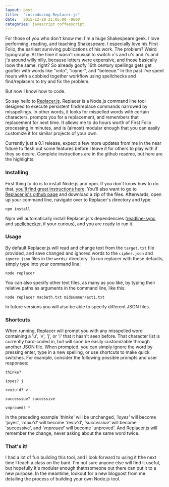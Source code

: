 ```yaml
---
layout: post
title:  "introducing Replacer.js"
date:   2015-12-28 21:05:00 -0600
categories: javascript coffeescript
---
```

For those of you who don't know me: I'm a huge Shakespeare geek. I love performing, reading, and teaching Shakespeare. I especially love his First Folio, the earliest surviving publications of his work. The problem? Weird typography. At the time it wasn't unusual to switch v's and u's and i's and j's around willy nilly, because letters were expensive, and those basically loow the same, right? So already goofy 16th century spellings gets get goofier with words like "vnto", "ioyner", and "beleeue." In the past I've spent hours with a cobbled together workflow using spellchecks and find/replacers to try and fix the problem.

But now I know how to code.

So say hello to [Replacer.js](https://github.com/delventhalz/replacer.js). Replacer is a Node.js command line tool designed to execute persistent find/replace commands narrowed by misspellings. In other words, it looks for mispelled words with certain characters, prompts you for a replacement, and remembers that replacement for next time. It allows me to do hours worth of First Folio processing in minutes, and is (almost) modular enough that you can easily customize it for similar projects of your own.

Currently just a 0.1 release, expect a few more updates from me in the near future to flesh out some features before I leave it for others to play with if they so desire. Complete instructions are in the github readme, but here are the highlights:

### Installing
First thing to do is to install Node.js and npm. If you don't know how to do that, [you'll find great instructions here](https://docs.npmjs.com/getting-started/installing-node). You'll also want to go to [Replacer.js's github page](https://github.com/delventhalz/replacer.js) and download a zip of the files. Afterwards, open up your command line, navigate over to Replacer's directory and type:  

```
npm install
```

Npm will automatically install Replacer.js's dependencies ([readline-sync](https://github.com/anseki/readline-sync) and [spellchecker](https://github.com/atom/node-spellchecker), if your curious), and you are ready to run it.

### Usage
By default Replacer.js will read and change text from the `target.txt` file provided, and save changed and ignored words to the `cipher.json` and `ignore.json` files in the `words/` directory. To run replacer with these defaults, simply type into your command line:

```
node replacer
```

You can also specify other text files, as many as you like, by typing their relative paths as arguments in the command line, like this:

```
node replacer macbeth.txt midsummer/act1.txt
```

In future versions you will also be able to specify different JSON files.

### Shortcuts
When running, Replacer will prompt you with any misspelled word containing a 'u', 'v', 'j', or 'i' that it hasn't seen before. That character list is currently hard-coded in, but will soon be easily customizable through another JSON file. When prompted, you can simply ignore the word by pressing enter, type in a new spelling, or use shortcuts to make quick switches. For example, consider the following possible prompts and user responses:

```
thinke? 

ioyes? j

reuiu'd? v

successiue? successive

vnproued? *
```

In the preceding example *'thinke'* will be unchanged, *'ioyes'* will become 'joyes', *'reuiu'd'* will become 'reviv'd', *'successiue'* will become 'successive', and *'vnproued'* will become 'unproved'. And Replacer.js will remember the change, never asking about the same word twice.

### That's it!
I had a lot of fun building this tool, and I look forward to using it fthe next time I teach a class on the bard. I'm not sure anyone else will find it useful, but hopefully it's modular enough thatnsomeone out there can put it to a new purpose. In the meantime, lookout for a new blogpost from me detailing the process of building your own Node.js tool.